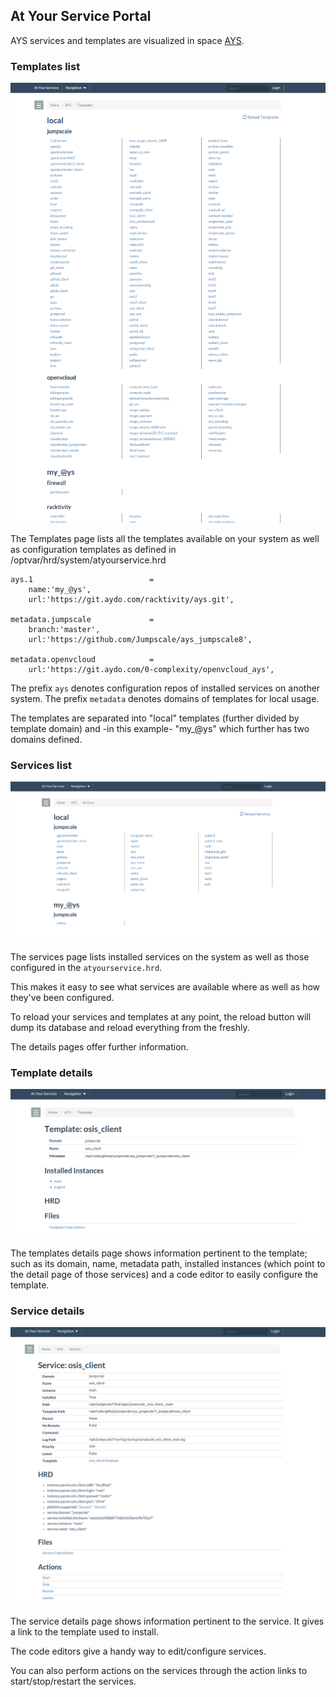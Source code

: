 ## At Your Service Portal

AYS services and templates are visualized in space [AYS](http://localhost:82/AYS).

### Templates list

![Templates](AYS-Templates.png)

The Templates page lists all the templates available on your system as well as configuration templates as defined in /optvar/hrd/system/atyourservice.hrd

```
ays.1                          =
    name:'my_@ys',
    url:'https://git.aydo.com/racktivity/ays.git',

metadata.jumpscale             =
    branch:'master',
    url:'https://github.com/Jumpscale/ays_jumpscale8',

metadata.openvcloud            =
    url:'https://git.aydo.com/0-complexity/openvcloud_ays',

```

The prefix `ays` denotes configuration repos of installed services on another system.
The prefix `metadata` denotes domains of templates for local usage.


The templates are separated into "local" templates (further divided by template domain) and -in this example- "my_@ys" which further has two domains defined.

### Services list

![Services](AYS-Services.png)

The services page lists installed services on the system as well as those configured in the `atyourservice.hrd`.


This makes it easy to see what services are available where as well as how they've been configured.


To reload your services and templates at any point, the reload button will dump its database and reload everything from the freshly.

The details pages offer further information.
### Template details

![](Template-details.png)

The templates details page shows information pertinent to the template; such as its domain, name, metadata path, installed instances (which point to the detail page of those services) and a code editor to easily configure the template.

### Service details

![](Service-details.png)

The service details page shows information pertinent to the service.
It gives a link to the template used to install.

The code editors give a handy way to edit/configure services.

You can also perform actions on the services through the action links to start/stop/restart the services.

